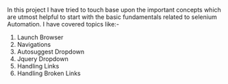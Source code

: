 In this project I have tried to touch base upon the important concepts which are utmost helpful to start with the basic fundamentals related to selenium Automation. I have covered topics like:-

1. Launch Browser
2. Navigations
3. Autosuggest Dropdown
4. Jquery Dropdown
5. Handling Links
6. Handling Broken Links
   
